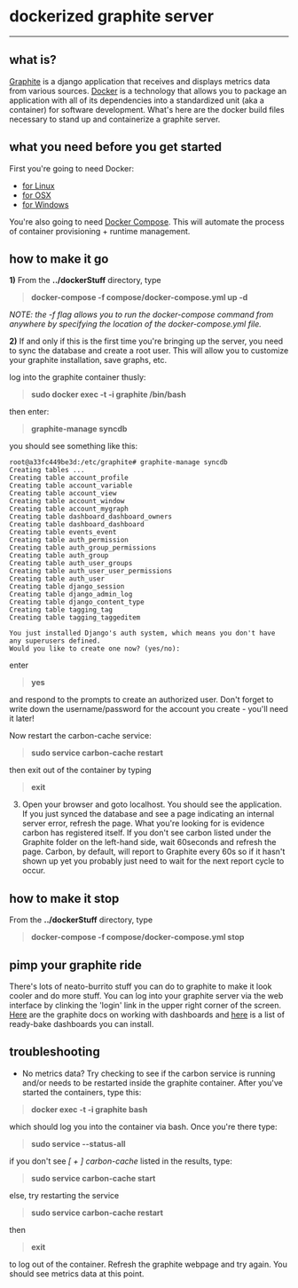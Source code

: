 


dockerized graphite server
=======


----------


what is?
-------
[Graphite][1] is a django application that receives and displays metrics data from various sources. [Docker][2] is a technology that allows you to package an application with all of its dependencies into a standardized unit (aka a container) for software development. What's here are the docker build files necessary to stand up and containerize a graphite server. 


what you need before you get started
------------------------------------
First you're going to need Docker: 

 - [for Linux][3]
 - [for OSX][4]
 - [for Windows][5]

You're also going to need [Docker Compose][6]. This will automate the process of container provisioning + runtime management.  


how to make it go
-----------------

**1)** From the **../dockerStuff** directory, type 

> **docker-compose -f compose/docker-compose.yml up -d**

*NOTE: the -f flag allows you to run the docker-compose command from anywhere by specifying the location of the docker-compose.yml file.* 

**2)** If and only if this is the first time you're bringing up the server, you need to sync the database and create a root user. This will allow you to customize your graphite installation, save graphs, etc. 

log into the graphite container thusly:
>**sudo docker exec -t -i graphite /bin/bash**

then enter:
>**graphite-manage syncdb**

you should see something like this:

    root@a33fc449be3d:/etc/graphite# graphite-manage syncdb  
    Creating tables ...  
    Creating table account_profile  
    Creating table account_variable  
    Creating table account_view  
    Creating table account_window  
    Creating table account_mygraph  
    Creating table dashboard_dashboard_owners  
    Creating table dashboard_dashboard  
    Creating table events_event  
    Creating table auth_permission  
    Creating table auth_group_permissions  
    Creating table auth_group  
    Creating table auth_user_groups  
    Creating table auth_user_user_permissions  
    Creating table auth_user  
    Creating table django_session  
    Creating table django_admin_log  
    Creating table django_content_type  
    Creating table tagging_tag  
    Creating table tagging_taggeditem 
    
    You just installed Django's auth system, which means you don't have any superusers defined.
    Would you like to create one now? (yes/no): 

enter 

> **yes**

and respond to the prompts to create an authorized user. Don't forget to write down the username/password for the account you create - you'll need it later! 

Now restart the carbon-cache service:

> **sudo service carbon-cache restart**

then exit out of the container by typing

> **exit**

3) Open your browser and goto localhost. You should see the application. If you just synced the database and see a page indicating an internal server error, refresh the page. What you're looking for is evidence carbon has registered itself. If you don't see carbon listed under the Graphite folder on the left-hand side, wait 60seconds and refresh the page. Carbon, by default, will report to Graphite every 60s so if it hasn't shown up yet you probably just need to wait for the next report cycle to occur. 


how to make it stop
-------------------
From the **../dockerStuff** directory, type 

> **docker-compose -f compose/docker-compose.yml stop**




pimp your graphite ride
-----------------------
There's lots of neato-burrito stuff you can do to graphite to make it look cooler and do more stuff. You can log into your graphite server via the web interface by clinking the 'login' link in the upper right corner of the screen. [Here][7] are the graphite docs on working with dashboards and [here][8] is a list of ready-bake dashboards you can install. 

troubleshooting 
-----------------------

 - No metrics data? Try checking to see if the carbon service is running and/or needs to be restarted inside the graphite container. After you've started the containers, type this:

> **docker exec -t -i graphite bash**

 which should log you into the container via bash. Once you're there type:

> **sudo service --status-all**

if you don't see  *[ + ]  carbon-cache* listed in the results, type:

> **sudo service carbon-cache start**

else, try restarting the service

> **sudo service carbon-cache restart**

then

> **exit**

to log out of the container. Refresh the graphite webpage and try again. You should see metrics data at this point. 

  [1]: http://graphite.readthedocs.org/en/latest/
  [2]: http://www.docker.com/what-docker
  [3]: https://docs.docker.com/linux/started/
  [4]: https://docs.docker.com/mac/started/
  [5]: https://docs.docker.com/windows/started/
  [6]: https://docs.docker.com/compose/install/
  [7]: http://graphite.readthedocs.org/en/latest/dashboard.html
  [8]: http://dashboarddude.com/blog/2013/01/23/dashboards-for-graphite/


